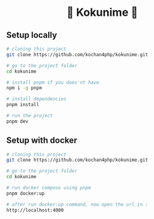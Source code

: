 <h1 align="center">🌟 Kokunime 🌟</h1>

## Setup locally

```bash
# cloning this project
git clone https://github.com/kochan4php/kokunime.git

# go to the project folder
cd kokunime

# install pnpm if you does'nt have
npm i -g pnpm

# install dependencies
pnpm install

# run the project
pnpm dev
```

## Setup with docker

```bash
# cloning this project
git clone https://github.com/kochan4php/kokunime.git

# go to the project folder
cd kokunime

# run docker compose using pnpm
pnpm docker:up

# after run docker:up command, now open the url in :
http://localhost:4000
```
